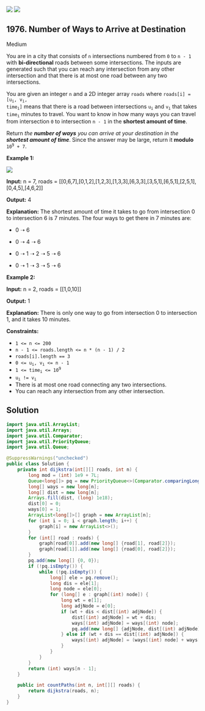 [![](https://img.shields.io/github/stars/javadev/LeetCode-in-Java?label=Stars&style=flat-square)](https://github.com/javadev/LeetCode-in-Java)
[![](https://img.shields.io/github/forks/javadev/LeetCode-in-Java?label=Fork%20me%20on%20GitHub%20&style=flat-square)](https://github.com/javadev/LeetCode-in-Java/fork)

## 1976\. Number of Ways to Arrive at Destination

Medium

You are in a city that consists of `n` intersections numbered from `0` to `n - 1` with **bi-directional** roads between some intersections. The inputs are generated such that you can reach any intersection from any other intersection and that there is at most one road between any two intersections.

You are given an integer `n` and a 2D integer array `roads` where <code>roads[i] = [u<sub>i</sub>, v<sub>i</sub>, time<sub>i</sub>]</code> means that there is a road between intersections <code>u<sub>i</sub></code> and <code>v<sub>i</sub></code> that takes <code>time<sub>i</sub></code> minutes to travel. You want to know in how many ways you can travel from intersection `0` to intersection `n - 1` in the **shortest amount of time**.

Return _the **number of ways** you can arrive at your destination in the **shortest amount of time**_. Since the answer may be large, return it **modulo** <code>10<sup>9</sup> + 7</code>.

**Example 1:**

![](https://assets.leetcode.com/uploads/2021/07/17/graph2.png)

**Input:** n = 7, roads = \[\[0,6,7],[0,1,2],[1,2,3],[1,3,3],[6,3,3],[3,5,1],[6,5,1],[2,5,1],[0,4,5],[4,6,2]]

**Output:** 4

**Explanation:** The shortest amount of time it takes to go from intersection 0 to intersection 6 is 7 minutes. The four ways to get there in 7 minutes are: 

- 0 ➝ 6 

- 0 ➝ 4 ➝ 6 

- 0 ➝ 1 ➝ 2 ➝ 5 ➝ 6 

- 0 ➝ 1 ➝ 3 ➝ 5 ➝ 6

**Example 2:**

**Input:** n = 2, roads = \[\[1,0,10]]

**Output:** 1

**Explanation:** There is only one way to go from intersection 0 to intersection 1, and it takes 10 minutes.

**Constraints:**

*   `1 <= n <= 200`
*   `n - 1 <= roads.length <= n * (n - 1) / 2`
*   `roads[i].length == 3`
*   <code>0 <= u<sub>i</sub>, v<sub>i</sub> <= n - 1</code>
*   <code>1 <= time<sub>i</sub> <= 10<sup>9</sup></code>
*   <code>u<sub>i</sub> != v<sub>i</sub></code>
*   There is at most one road connecting any two intersections.
*   You can reach any intersection from any other intersection.

## Solution

```java
import java.util.ArrayList;
import java.util.Arrays;
import java.util.Comparator;
import java.util.PriorityQueue;
import java.util.Queue;

@SuppressWarnings("unchecked")
public class Solution {
    private int dijkstra(int[][] roads, int n) {
        long mod = (int) 1e9 + 7L;
        Queue<long[]> pq = new PriorityQueue<>(Comparator.comparingLong(l -> l[1]));
        long[] ways = new long[n];
        long[] dist = new long[n];
        Arrays.fill(dist, (long) 1e18);
        dist[0] = 0;
        ways[0] = 1;
        ArrayList<long[]>[] graph = new ArrayList[n];
        for (int i = 0; i < graph.length; i++) {
            graph[i] = new ArrayList<>();
        }
        for (int[] road : roads) {
            graph[road[0]].add(new long[] {road[1], road[2]});
            graph[road[1]].add(new long[] {road[0], road[2]});
        }
        pq.add(new long[] {0, 0});
        if (!pq.isEmpty()) {
            while (!pq.isEmpty()) {
                long[] ele = pq.remove();
                long dis = ele[1];
                long node = ele[0];
                for (long[] e : graph[(int) node]) {
                    long wt = e[1];
                    long adjNode = e[0];
                    if (wt + dis < dist[(int) adjNode]) {
                        dist[(int) adjNode] = wt + dis;
                        ways[(int) adjNode] = ways[(int) node];
                        pq.add(new long[] {adjNode, dist[(int) adjNode]});
                    } else if (wt + dis == dist[(int) adjNode]) {
                        ways[(int) adjNode] = (ways[(int) node] + ways[(int) adjNode]) % mod;
                    }
                }
            }
        }
        return (int) ways[n - 1];
    }

    public int countPaths(int n, int[][] roads) {
        return dijkstra(roads, n);
    }
}
```
